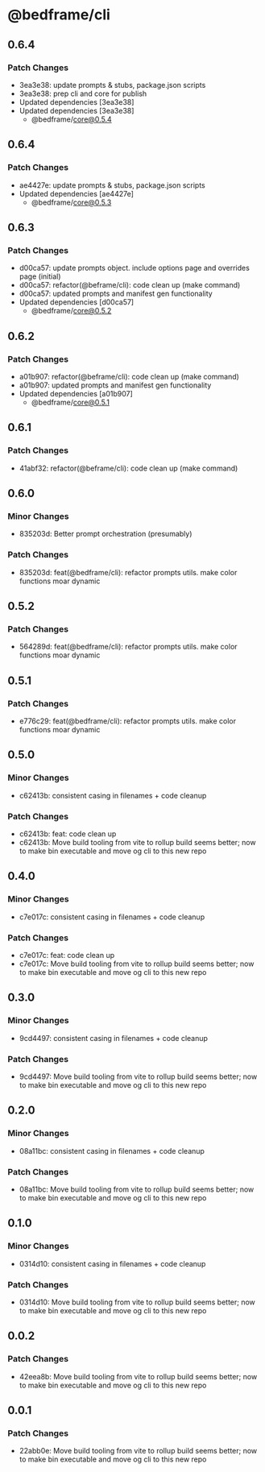 # @bedframe/cli

## 0.6.4

### Patch Changes

- 3ea3e38: update prompts & stubs, package.json scripts
- 3ea3e38: prep cli and core for publish
- Updated dependencies [3ea3e38]
- Updated dependencies [3ea3e38]
  - @bedframe/core@0.5.4

## 0.6.4

### Patch Changes

- ae4427e: update prompts & stubs, package.json scripts
- Updated dependencies [ae4427e]
  - @bedframe/core@0.5.3

## 0.6.3

### Patch Changes

- d00ca57: update prompts object. include options page and overrides page (initial)
- d00ca57: refactor(@beframe/cli): code clean up (make command)
- d00ca57: updated prompts and manifest gen functionality
- Updated dependencies [d00ca57]
  - @bedframe/core@0.5.2

## 0.6.2

### Patch Changes

- a01b907: refactor(@beframe/cli): code clean up (make command)
- a01b907: updated prompts and manifest gen functionality
- Updated dependencies [a01b907]
  - @bedframe/core@0.5.1

## 0.6.1

### Patch Changes

- 41abf32: refactor(@beframe/cli): code clean up (make command)

## 0.6.0

### Minor Changes

- 835203d: Better prompt orchestration (presumably)

### Patch Changes

- 835203d: feat(@bedframe/cli): refactor prompts utils. make color functions moar dynamic

## 0.5.2

### Patch Changes

- 564289d: feat(@bedframe/cli): refactor prompts utils. make color functions moar dynamic

## 0.5.1

### Patch Changes

- e776c29: feat(@bedframe/cli): refactor prompts utils. make color functions moar dynamic

## 0.5.0

### Minor Changes

- c62413b: consistent casing in filenames + code cleanup

### Patch Changes

- c62413b: feat: code clean up
- c62413b: Move build tooling from vite to rollup
  build seems better; now to make bin executable
  and move og cli to this new repo

## 0.4.0

### Minor Changes

- c7e017c: consistent casing in filenames + code cleanup

### Patch Changes

- c7e017c: feat: code clean up
- c7e017c: Move build tooling from vite to rollup
  build seems better; now to make bin executable
  and move og cli to this new repo

## 0.3.0

### Minor Changes

- 9cd4497: consistent casing in filenames + code cleanup

### Patch Changes

- 9cd4497: Move build tooling from vite to rollup
  build seems better; now to make bin executable
  and move og cli to this new repo

## 0.2.0

### Minor Changes

- 08a11bc: consistent casing in filenames + code cleanup

### Patch Changes

- 08a11bc: Move build tooling from vite to rollup
  build seems better; now to make bin executable
  and move og cli to this new repo

## 0.1.0

### Minor Changes

- 0314d10: consistent casing in filenames + code cleanup

### Patch Changes

- 0314d10: Move build tooling from vite to rollup
  build seems better; now to make bin executable
  and move og cli to this new repo

## 0.0.2

### Patch Changes

- 42eea8b: Move build tooling from vite to rollup
  build seems better; now to make bin executable
  and move og cli to this new repo

## 0.0.1

### Patch Changes

- 22abb0e: Move build tooling from vite to rollup
  build seems better; now to make bin executable
  and move og cli to this new repo
